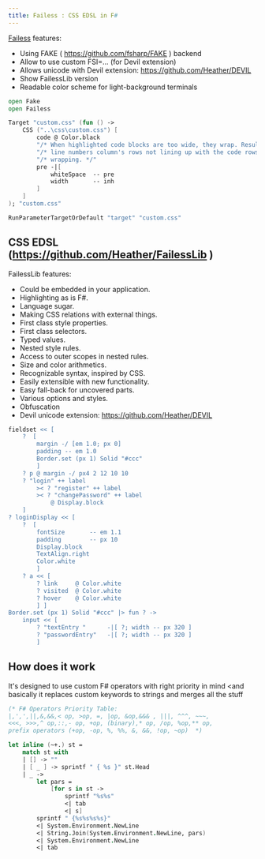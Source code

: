 ```yaml
---
title: Failess : CSS EDSL in F#
---
```


[Failess](https://github.com/Heather/Failess) features:

 - Using FAKE ( https://github.com/fsharp/FAKE ) backend
 - Allow to use custom FSI=... (for Devil extension)
 - Allows unicode with Devil extension: https://github.com/Heather/DEVIL
 - Show FailessLib version
 - Readable color scheme for light-background terminals

``` fsharp
open Fake
open Failess

Target "custom.css" (fun () -> 
    CSS ("..\css\custom.css") [
        code @ Color.black
        "/* When highlighted code blocks are too wide, they wrap. Resulting in the */"
        "/* line numbers column's rows not lining up with the code rows. Prevent */"
        "/* wrapping. */"
        pre -|[
            whiteSpace  -- pre
            width       -- inh
        ]
    ]
); "custom.css"

RunParameterTargetOrDefault "target" "custom.css"
```

CSS EDSL (https://github.com/Heather/FailessLib )
-------------------------------------------------

FailessLib features:

 - Could be embedded in your application.
 - Highlighting as is F#.
 - Language sugar.
 - Making CSS relations with external things.
 - First class style properties.
 - First class selectors.
 - Typed values.
 - Nested style rules.
 - Access to outer scopes in nested rules.
 - Size and color arithmetics.
 - Recognizable syntax, inspired by CSS.
 - Easily extensible with new functionality.
 - Easy fall-back for uncovered parts.
 - Various options and styles.
 - Obfuscation
 - Devil unicode extension: https://github.com/Heather/DEVIL

``` fsharp
fieldset << [
    ?  [    
        margin -/ [em 1.0; px 0]
        padding -- em 1.0
        Border.set (px 1) Solid "#ccc" 
        ]
    ? p @ margin -/ px4 2 12 10 10
    ? "login" ++ label 
        >< ? "register" ++ label 
        >< ? "changePassword" ++ label 
            @ Display.block 
    ]
? loginDisplay << [
    ?  [
        fontSize       -- em 1.1
        padding        -- px 10
        Display.block
        TextAlign.right
        Color.white 
        ]
    ? a << [
        ? link     @ Color.white
        ? visited  @ Color.white
        ? hover    @ Color.white
        ] ]
Border.set (px 1) Solid "#ccc" |> fun ? ->
    input << [
        ? "textEntry "      -|[ ?; width -- px 320 ]
        ? "passwordEntry"   -|[ ?; width -- px 320 ]
        ]
```

How does it work
----------------

It's designed to use custom F# operators with right priority in mind <and basically it replaces custom keywords to strings and merges all the stuff

``` fsharp
(* F# Operators Priority Table:
|,',',||,&,&&,< op, >op, =, |op, &op,&&& , |||, ^^^, ~~~, 
<<<, >>>,^ op,::,- op, +op, (binary),* op, /op, %op,** op,
prefix operators (+op, -op, %, %%, &, &&, !op, ~op)  *)

let inline (~+.) st = 
    match st with
    | [] -> ""
    | [ _ ] -> sprintf " { %s }" st.Head
    | _ -> 
        let pars = 
            [for s in st -> 
                sprintf "%s%s" 
                <| tab
                <| s]
        sprintf " {%s%s%s%s}" 
        <| System.Environment.NewLine
        <| String.Join(System.Environment.NewLine, pars)
        <| System.Environment.NewLine
        <| tab
```
